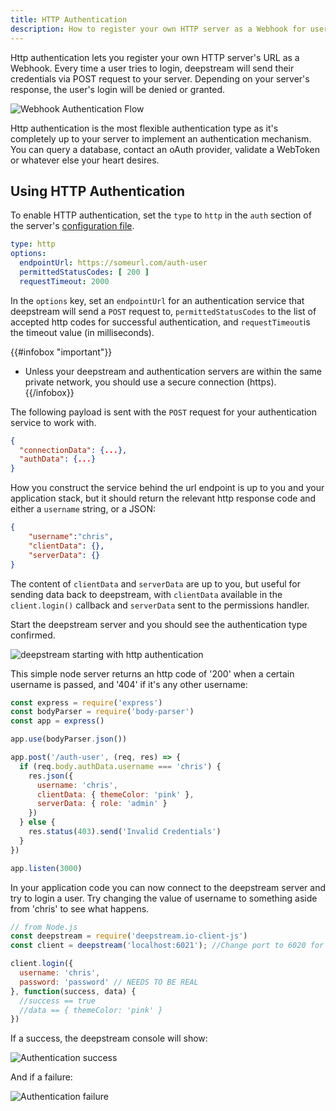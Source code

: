 ```yaml
---
title: HTTP Authentication
description: How to register your own HTTP server as a Webhook for user authentication
---
```


Http authentication lets you register your own HTTP server's URL as a Webhook. Every time a user tries to login, deepstream will send their credentials via POST request to your server. Depending on your server's response, the user's login will be denied or granted.

![Webhook Authentication Flow](webhook-flow.png)

Http authentication is the most flexible authentication type as it's completely up to your server to implement an authentication mechanism. You can query a database, contact an oAuth provider, validate a WebToken or whatever else your heart desires.

## Using HTTP Authentication
To enable HTTP authentication, set the `type` to `http` in the `auth` section of the server's [configuration file](/docs/server/configuration/).

```yaml
type: http
options:
  endpointUrl: https://someurl.com/auth-user
  permittedStatusCodes: [ 200 ]
  requestTimeout: 2000
```

In the `options` key, set an `endpointUrl` for an authentication service that deepstream will send a `POST` request to, `permittedStatusCodes` to the list of accepted http codes for successful authentication, and `requestTimeout`is the timeout value (in milliseconds).

{{#infobox "important"}}
- Unless your deepstream and authentication servers are within the same private network, you should use a secure connection (https).
{{/infobox}}

The following payload is sent with the `POST` request for your authentication service to work with.

```json
{
  "connectionData": {...},
  "authData": {...}
}
```

How you construct the service behind the url endpoint is up to you and your application stack, but it should return the relevant http response code and either a `username` string, or a JSON:

```json
{
    "username":"chris",
    "clientData": {},
    "serverData": {}
}
```

The content of `clientData` and `serverData` are up to you, but useful for sending data back to deepstream, with `clientData` available in the `client.login()` callback and `serverData` sent to the permissions handler.

Start the deepstream server and you should see the authentication type confirmed.

![deepstream starting with http authentication](ds-auth-http-start.png)

This simple node server returns an http code of '200' when a certain username is passed, and '404' if it's any other username:

```javascript
const express = require('express')
const bodyParser = require('body-parser')
const app = express()

app.use(bodyParser.json())

app.post('/auth-user', (req, res) => {
  if (req.body.authData.username === 'chris') {
    res.json({
      username: 'chris',
      clientData: { themeColor: 'pink' },
      serverData: { role: 'admin' }
    })
  } else {
    res.status(403).send('Invalid Credentials')
  }
})

app.listen(3000)
```

In your application code you can now connect to the deepstream server and try to login a user. Try changing the value of username to something aside from 'chris' to see what happens.

```javascript
// from Node.js
const deepstream = require('deepstream.io-client-js')
const client = deepstream('localhost:6021'); //Change port to 6020 for browsers

client.login({
  username: 'chris',
  password: 'password' // NEEDS TO BE REAL
}, function(success, data) {
  //success == true
  //data == { themeColor: 'pink' }
})
```

If a success, the deepstream console will show:

![Authentication success](ds-auth-http-success.png)

And if a failure:

![Authentication failure](ds-auth-http-fail.png)
